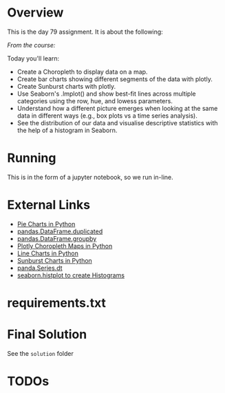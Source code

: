 # Overview

This is the day 79 assignment. It is about the following:

_From the course:_

Today you'll learn:

- Create a Choropleth to display data on a map.
- Create bar charts showing different segments of the data with plotly.
- Create Sunburst charts with plotly.
- Use Seaborn's .lmplot() and show best-fit lines across multiple categories using the row, hue, and lowess parameters.
- Understand how a different picture emerges when looking at the same data in different ways (e.g., box plots vs a time series analysis).
- See the distribution of our data and visualise descriptive statistics with the help of a histogram in Seaborn.


# Running

This is in the form of a jupyter notebook, so we run in-line.

# External Links

- [Pie Charts in Python](https://plotly.com/python/pie-charts/)
- [pandas.DataFrame.duplicated](https://pandas.pydata.org/pandas-docs/stable/reference/api/pandas.DataFrame.duplicated.html)
- [pandas.DataFrame.groupby](https://pandas.pydata.org/pandas-docs/stable/reference/api/pandas.DataFrame.groupby.html)
- [Plotly Choropleth Maps in Python](https://plotly.com/python/choropleth-maps/)
- [Line Charts in Python](https://plotly.com/python/line-charts/)
- [Sunburst Charts in Python](https://plotly.com/python/sunburst-charts/)
- [panda.Series.dt](https://pandas.pydata.org/pandas-docs/stable/reference/api/pandas.Series.dt.html)
- [seaborn.histplot to create Histograms](https://seaborn.pydata.org/generated/seaborn.histplot.html)



# requirements.txt


# Final Solution

See the `solution` folder

# TODOs

